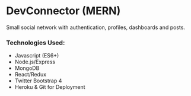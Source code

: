 # DevConnector (MERN)

Small social network with authentication, profiles, dashboards and posts.

### Technologies Used:

- Javascript (ES6+)
- Node.js/Express
- MongoDB
- React/Redux
- Twitter Bootstrap 4
- Heroku & Git for Deployment
